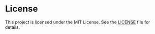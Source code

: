 # License

This project is licensed under the MIT License. See the [LICENSE](LICENSE) file for details.
